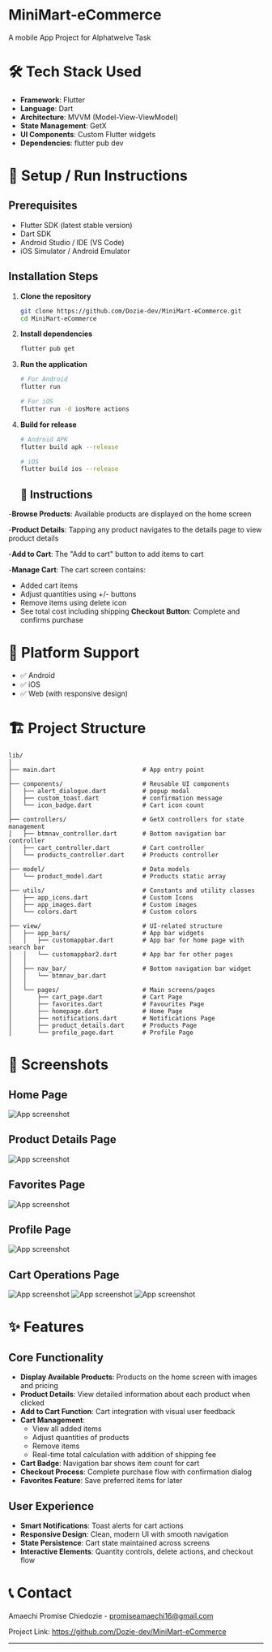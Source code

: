 # MiniMart-eCommerce
A mobile App Project for Alphatwelve Task

# 🛠️ Tech Stack Used 

- **Framework**: Flutter
- **Language**: Dart
- **Architecture**: MVVM (Model-View-ViewModel)
- **State Management**: GetX
- **UI Components**: Custom Flutter widgets
- **Dependencies**: flutter pub dev

# 🚀 Setup / Run Instructions

## Prerequisites
- Flutter SDK (latest stable version)
- Dart SDK
- Android Studio / IDE (VS Code)
- iOS Simulator / Android Emulator

## Installation Steps

1. **Clone the repository**
   ```bash
   git clone https://github.com/Dozie-dev/MiniMart-eCommerce.git
   cd MiniMart-eCommerce
   ```

2. **Install dependencies**
   ```bash
   flutter pub get
   ```

3. **Run the application**
   ```bash
   # For Android
   flutter run

   # For iOS
   flutter run -d iosMore actions

4. **Build for release**
   ```bash
   # Android APK
   flutter build apk --release

   # iOS
   flutter build ios --release
   ```

   ## 🎯 Instructions

 -**Browse Products**: Available products are displayed on the home screen 
 
 -**Product Details**: Tapping any product navigates to the details page to view product details
 
 -**Add to Cart**: The "Add to cart" button to add items to cart
 
 -**Manage Cart**: The cart screen contains:
   - Added cart items
   - Adjust quantities using +/- buttons
   - Remove items using delete icon
   - See total cost including shipping
 **Checkout Button**: Complete and confirms purchase

   # 📱 Platform Support

- ✅ Android
- ✅ iOS
- ✅ Web (with responsive design)


# 🏗️ Project Structure
```
lib/
│
├── main.dart                        # App entry point
│
├── components/                      # Reusable UI components
│   ├── alert_dialogue.dart          # popup modal
│   ├── custom_toast.dart            # confirmation message
│   └── icon_badge.dart              # Cart icon count
│
├── controllers/                     # GetX controllers for state management
│   ├── btmnav_controller.dart       # Bottom navigation bar controller
│   ├── cart_controller.dart         # Cart controller
│   └── products_controller.dart     # Products controller
│
├── model/                           # Data models
│   └── product_model.dart           # Products static array
│
├── utils/                           # Constants and utility classes
│   ├── app_icons.dart               # Custom Icons
│   ├── app_images.dart              # Custom images
│   └── colors.dart                  # Custom colors
│
├── view/                            # UI-related structure
│   ├── app_bars/                    # App bar widgets
│   │   ├── customappbar.dart        # App bar for home page with search bar
│   │   └── customappbar2.dart       # App bar for other pages
│   │
│   ├── nav_bar/                     # Bottom navigation bar widget
│   │   └── btmnav_bar.dart    
│   │
│   └── pages/                       # Main screens/pages
│       ├── cart_page.dart           # Cart Page
│       ├── favorites.dart           # Favourites Page
│       ├── homepage.dart            # Home Page
│       ├── notifications.dart       # Notifications Page
│       ├── product_details.dart     # Products Page
│       └── profile_page.dart        # Profile Page
```



# 📱 Screenshots
## Home Page
![App screenshot](./assets/screenshot/homepage.jpg)
## Product Details Page
![App screenshot](./assets/screenshot/productdetails.jpg)
## Favorites Page
![App screenshot](./assets/screenshots/favoritespage.jpg)
## Profile Page
![App screenshot](./assets/screenshots/profilepage.jpg)
## Cart Operations Page
![App screenshot](./assets/screenshot/cartnoitems.jpg)
![App screenshot](./assets/screenshot/cartitems.jpg)
![App screenshot](./assets/screenshot/checkout.jpg)

# ✨ Features

## Core Functionality
- **Display Available Products**: Products on the home screen with images and pricing
- **Product Details**: View detailed information about each product when clicked
- **Add to Cart Function**: Cart integration with visual user feedback
- **Cart Management**: 
  - View all added items
  - Adjust quantities of products
  - Remove items 
  - Real-time total calculation with addition of shipping fee 
- **Cart Badge**: Navigation bar shows item count for cart
- **Checkout Process**: Complete purchase flow with confirmation dialog
- **Favorites Feature**: Save preferred items for later

## User Experience
- **Smart Notifications**: Toast alerts for cart actions
- **Responsive Design**: Clean, modern UI with smooth navigation
- **State Persistence**: Cart state maintained across screens
- **Interactive Elements**: Quantity controls, delete actions, and checkout flow


# 📞 Contact

Amaechi Promise Chiedozie - promiseamaechi16@gmail.com

Project Link: https://github.com/Dozie-dev/MiniMart-eCommerce

---
